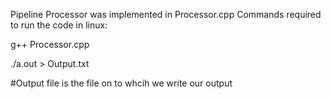 Pipeline Processor was implemented in Processor.cpp
Commands required to run the code in linux:


g++ Processor.cpp

./a.out > Output.txt   

#Output file is the file on to whcih we write our output
